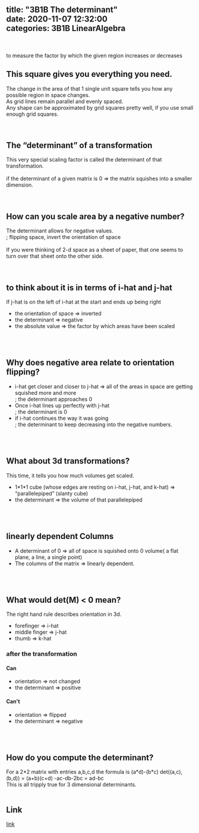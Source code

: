 title: "3B1B The determinant"	
date: 2020-11-07 12:32:00	
categories: 3B1B LinearAlgebra
---	

<br>
<br>
to measure the factor by which the given region increases or decreases

<h2>This square gives you everything you need. </h2>
The change in the area of that 1 single unit square tells you how any possible region in space changes.<br>
As grid lines remain parallel and evenly spaced.  <br>
Any shape can be approximated by grid squares pretty well, if you use small enough grid squares. <br>
<br>
<br>
<h2>The “determinant” of a transformation</h2>
This very special scaling factor is called the determinant of that transformation. <br>
<br>
if the determinant of a given matrix is 0 => the matrix squishes into a smaller dimension. <br>
<br>
<br>
<h2>How can you scale area by a negative number?</h2>
The determinant allows for negative values. <br>
; flipping space, invert the orientation of space <br>
<br>
 If you were thinking of 2-d space as a sheet of paper, that one seems to turn over that sheet onto the other side.<br>
<br>
<br>
<h2>to think about it is in terms of i-hat and j-hat</h2>
If j-hat is on the left of i-hat at the start and ends up being right<br>
<ul>
  <li> the orientation of space => inverted </li>
  <li> the determinant => negative</li>
  <li> the absolute value => the factor by which areas have been scaled</li>
</ul>
<br>
<br>
<h2>Why does negative area relate to orientation flipping?</h2>
<ul>
  <li> i-hat get closer and closer to j-hat =>  all of the areas in space are getting squished more and more <br>
    ;  the determinant approaches 0 </li>
  <li> Once i-hat lines up perfectly with j-hat <br>
    ; the determinant is 0 </li>
  <li> if i-hat continues the way it was going <br>
    ; the determinant to keep decreasing into the negative numbers. </li>
</ul>
<br>
<br>
<h2>What about 3d transformations?</h2>
This time, it tells you how much volumes get scaled. 
<ul>
  <li> 1*1*1 cube (whose edges are resting on i-hat, j-hat, and k-hat)   => “parallelepiped” (slanty cube) </li>
  <li> the determinant => the volume of that parallelepiped</li>
</ul>
<br>
<br>
<h2>linearly dependent Columns</h2>
<ul>
  <li> A determinant of 0 =>  all of space is squished onto 0 volume( a flat plane, a line, a single point)</li>
  <li> The columns of the matrix  => linearly dependent. </li>
</ul>
<br>
<br>
<h2>What would det(M) < 0 mean?</h2>
The right hand rule describes orientation in 3d.
<ul>
  <li> forefinger  => i-hat </li>
  <li> middle finger => j-hat</li>
  <li> thumb => k-hat</li>
</ul> 
<h3>after the transformation</h3>
  <h4>Can</h4>
  <ul>
    <li> orientation => not changed </li>
    <li> the determinant => positive</li>
  </ul>
  <h4>Can't</h4>
  <ul>
    <li> orientation => flipped </li>
    <li> the determinant => negative </li>
  </ul>
<br>
<br>
<h2>How do you compute the determinant?</h2>
For a 2*2 matrix with entries a,b,c,d the formula is (a*d)-(b*c)
det((a,c), (b,d)) = (a+b)(c+d) -ac-db-2bc = ad-bc
<br>
This is all tripply true for 3 dimensional determinants. 
<br>
<br>
<h2>Link</h2>
<a href="https://www.youtube.com/watch?v=Ip3X9LOh2dk&list=PLZHQObOWTQDPD3MizzM2xVFitgF8hE_ab&index=6">link</a>
